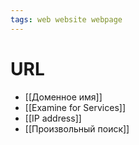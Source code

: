 ```yaml
---
tags: web website webpage
---
```


# URL
- [[Доменное имя]]
- [[Examine for Services]]
- [[IP address]]
- [[Произвольный поиск]]


